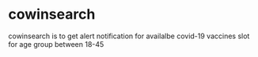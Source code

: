 # cowinsearch
cowinsearch is to get alert notification for availalbe covid-19 vaccines slot for age group between 18-45
